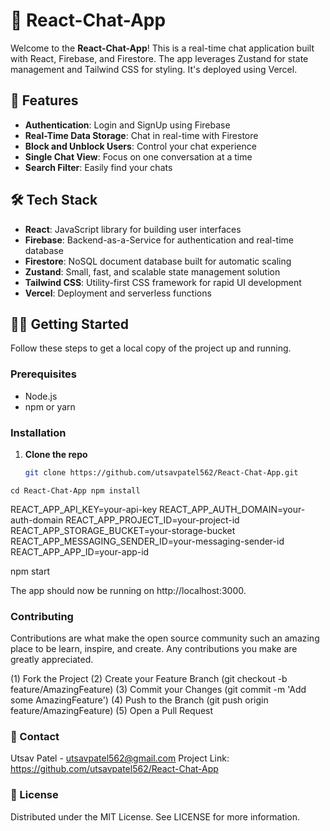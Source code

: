 # 📱 React-Chat-App

Welcome to the **React-Chat-App**! This is a real-time chat application built with React, Firebase, and Firestore. The app leverages Zustand for state management and Tailwind CSS for styling. It's deployed using Vercel.

## 🚀 Features

- **Authentication**: Login and SignUp using Firebase
- **Real-Time Data Storage**: Chat in real-time with Firestore
- **Block and Unblock Users**: Control your chat experience
- **Single Chat View**: Focus on one conversation at a time
- **Search Filter**: Easily find your chats

## 🛠️ Tech Stack

- **React**: JavaScript library for building user interfaces
- **Firebase**: Backend-as-a-Service for authentication and real-time database
- **Firestore**: NoSQL document database built for automatic scaling
- **Zustand**: Small, fast, and scalable state management solution
- **Tailwind CSS**: Utility-first CSS framework for rapid UI development
- **Vercel**: Deployment and serverless functions


## 🏃‍♂️ Getting Started

Follow these steps to get a local copy of the project up and running.

### Prerequisites

- Node.js
- npm or yarn

### Installation

1. **Clone the repo**

   ```sh
   git clone https://github.com/utsavpatel562/React-Chat-App.git


<code>cd React-Chat-App
npm install</code>

REACT_APP_API_KEY=your-api-key
REACT_APP_AUTH_DOMAIN=your-auth-domain
REACT_APP_PROJECT_ID=your-project-id
REACT_APP_STORAGE_BUCKET=your-storage-bucket
REACT_APP_MESSAGING_SENDER_ID=your-messaging-sender-id
REACT_APP_APP_ID=your-app-id

npm start

The app should now be running on http://localhost:3000.

### Contributing
Contributions are what make the open source community such an amazing place to be learn, inspire, and create. Any contributions you make are greatly appreciated.

(1) Fork the Project
(2) Create your Feature Branch (git checkout -b feature/AmazingFeature)
(3) Commit your Changes (git commit -m 'Add some AmazingFeature')
(4) Push to the Branch (git push origin feature/AmazingFeature)
(5) Open a Pull Request

### 📧 Contact
Utsav Patel - utsavpatel562@gmail.com
Project Link: https://github.com/utsavpatel562/React-Chat-App

### 📝 License
Distributed under the MIT License. See LICENSE for more information.
